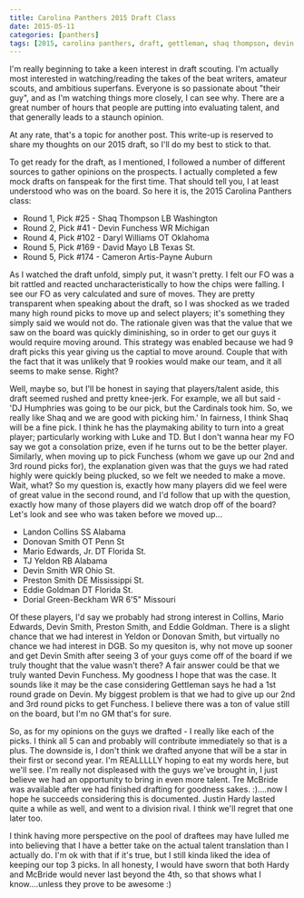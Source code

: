 ```yaml
---
title: Carolina Panthers 2015 Draft Class
date: 2015-05-11
categories: [panthers]
tags: [2015, carolina panthers, draft, gettleman, shaq thompson, devin funchess, daryl williams, david mayo, cameron artis-payne]
---
```


I'm really beginning to take a keen interest in draft scouting.  I'm actually most interested in watching/reading the takes of the beat writers, amateur scouts, and ambitious superfans.  Everyone is so passionate about "their guy", and as I'm watching things more closely, I can see why.  There are a great number of hours that people are putting into evaluating talent, and that generally leads to a staunch opinion.

At any rate, that's a topic for another post.  This write-up is reserved to share my thoughts on our 2015 draft, so I'll do my best to stick to that.

To get ready for the draft, as I mentioned, I followed a number of different sources to gather opinions on the prospects.  I actually completed a few mock drafts on fanspeak for the first time.  That should tell you, I at least understood who was on the board.  So here it is, the 2015 Carolina Panthers class:

* Round 1, Pick #25 - Shaq Thompson LB Washington
* Round 2, Pick #41 - Devin Funchess WR Michigan
* Round 4, Pick #102 - Daryl Williams OT Oklahoma
* Round 5, Pick #169 - David Mayo LB Texas St.
* Round 5, Pick #174 - Cameron Artis-Payne Auburn

As I watched the draft unfold, simply put, it wasn't pretty.  I felt our FO was a bit rattled and reacted uncharacteristically to how the chips were falling.  I see our FO as very calculated and sure of moves.  They are pretty transparent when speaking about the draft, so I was shocked as we traded many high round picks to move up and select players; it's something they simply said we would not do.  The rationale given was that the value that we saw on the board was quickly diminishing, so in order to get our guys it would require moving around.  This strategy was enabled because we had 9 draft picks this year giving us the captial to move around.  Couple that with the fact that it was unlikely that 9 rookies would make our team, and it all seems to make sense.  Right?

Well, maybe so, but I'll be honest in saying that players/talent aside, this draft seemed rushed and pretty knee-jerk.  For example, we all but said - 'DJ Humphries was going to be our pick, but the Cardinals took him.  So, we really like Shaq and we are good with picking him.'  In fairness, I think Shaq will be a fine pick.  I think he has the playmaking ability to turn into a great player; particularly working with Luke and TD.  But I don't wanna hear my FO say we got a consolation prize, even if he turns out to be the better player.  Similarly, when moving up to pick Funchess (whom we gave up our 2nd and 3rd round picks for), the explanation given was that the guys we had rated highly were quickly being plucked, so we felt we needed to make a move.  Wait, what?  So my question is, exactly how many players did we feel were of great value in the second round, and I'd follow that up with the question, exactly how many of those players did we watch drop off of the board?  Let's look and see who was taken before we moved up...

* Landon Collins SS Alabama
* Donovan Smith OT Penn St
* Mario Edwards, Jr. DT Florida St.
* TJ Yeldon RB Alabama
* Devin Smith WR Ohio St.
* Preston Smith DE Mississippi St.
* Eddie Goldman DT Florida St.
* Dorial Green-Beckham WR	6'5" Missouri

Of these players, I'd say we probably had strong interest in Collins, Mario Edwards, Devin Smith, Preston Smith, and Eddie Goldman.  There is a slight chance that we had interest in Yeldon or Donovan Smith, but virtually no chance we had interest in DGB.  So my quesiton is, why not move up sooner and get Devin Smith after seeing 3 of your guys come off of the board if we truly thought that the value wasn't there?  A fair answer could be that we truly wanted Devin Funchess.  My goodness I hope that was the case.  It sounds like it may be the case considering Gettleman says he had a 1st round grade on Devin.  My biggest problem is that we had to give up our 2nd and 3rd round picks to get Funchess.  I believe there was a ton of value still on the board, but I'm no GM that's for sure.

So, as for my opinions on the guys we drafted - I really like each of the picks.  I think all 5 can and probably will contribute immediately so that is a plus.  The downside is, I don't think we drafted anyone that will be a star in their first or second year.  I'm REALLLLLY hoping to eat my words here, but we'll see.  I'm really not displeased with the guys we've brought in, I just believe we had an opportunity to bring in even more talent.  Tre McBride was available after we had finished drafting for goodness sakes.  :)....now I hope he succeeds considering this is documented.  Justin Hardy lasted quite a while as well, and went to a division rival.  I think we'll regret that one later too.

I think having more perspective on the pool of draftees may have lulled me into believing that I have a better take on the actual talent translation than I actually do.  I'm ok with that if it's true, but I still kinda liked the idea of keeping our top 3 picks.  In all honesty, I would have sworn that both Hardy and McBride would never last beyond the 4th, so that shows what I know....unless they prove to be awesome :)
